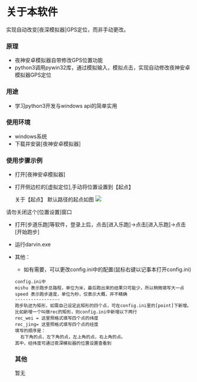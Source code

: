 # 关于本软件			

实现自动改变[夜深模拟器]GPS定位，而非手动更改。

### 原理 

* 夜神安卓模拟器自带修改GPS位置功能
* python3调用pywin32库，通过模拟输入，模拟点击，实现自动修改夜神安卓模拟器GPS定位

### 用途

* 学习python3开发与windows api的简单实用

### 使用环境 

* windows系统
* 下载并安装[夜神安卓模拟器]

### 使用步骤示例

- 打开[夜神安卓模拟器]

- 打开侧边栏的[虚拟定位],手动将位置设置到【起点】

  关于【起点】
  默认路径的起点如图
  ![](https://perci-1253331419.cos.ap-chengdu.myqcloud.com/apps/lepao/ori.png)

请勿关闭这个[位置设置]窗口

- 打开[步道乐跑]等软件，登录上后，点击[进入乐跑]->点击[进入乐跑]->点击[开始跑步]

- 运行darvin.exe

- 其他：

  - 如有需要，可以更改config.ini中的配置(鼠标右键以记事本打开config.ini)

  ```
  config.ini中
  mishu 表示跑步总路程，单位为米，最后跑出来的结果只可能少，所以稍微填写大一点
  speed 表示跑步速度，单位为秒，仅表示大概，并不精确
  -----------------
  跑步轨迹为矩形，如需自己设定此矩形的四个点，可在config.ini里的[point]下新增。
  比如新增一个叫做rec的矩形，则config.ini中新增以下两行
  rec_wei = 这里照格式填写四个点的纬度
  rec_jing= 这里照格式填写四个点的经度
  填写的顺序是： 
  	右下角的点，左下角的点，左上角的点，右上角的点。
  其中，经纬度可通过夜深模拟器的位置设置查看到
  ```

  ### 其他

  暂无





